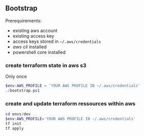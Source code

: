 
## Bootstrap

Prerequirements:
- existing aws account
- existing access key
- access keys stored in `~/.aws/credentials`
- _aws cli_ installed
- powershell core installed


### create terraform state in aws s3
Only once
```powershell
$env:AWS_PROFILE = 'YOUR AWS PROFILE IN ~/.aws/credentials'
./bootstrap.ps1
```

### create and update terraform ressources within aws
```powershell
cd envs/dev
$env:AWS_PROFILE='YOUR AWS PROFILE IN ~/.aws/credentials'
tf init
tf apply
```